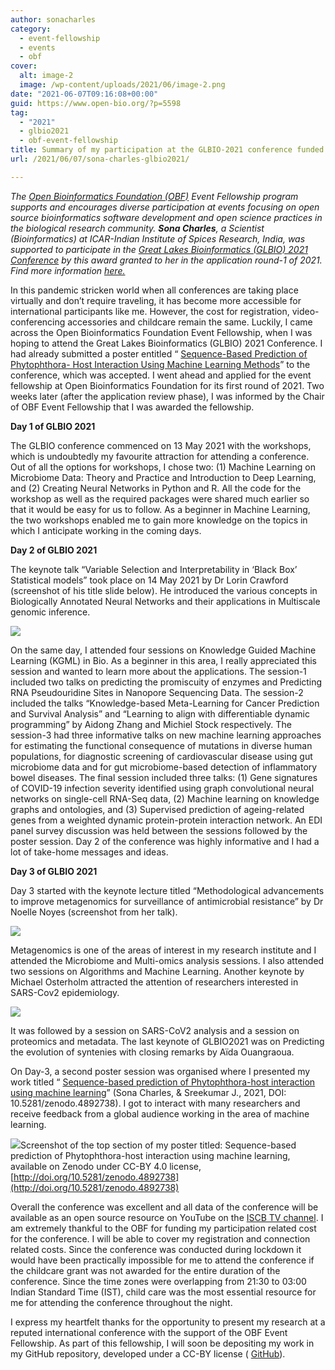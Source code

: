 ```yaml
---
author: sonacharles
category:
  - event-fellowship
  - events
  - obf
cover:
  alt: image-2
  image: /wp-content/uploads/2021/06/image-2.png
date: "2021-06-07T09:16:08+00:00"
guid: https://www.open-bio.org/?p=5598
tag:
  - "2021"
  - glbio2021
  - obf-event-fellowship
title: Summary of my participation at the GLBIO-2021 conference funded by OBF Event Fellowship
url: /2021/06/07/sona-charles-glbio2021/

---
```

_The_ [_Open Bioinformatics Foundation (OBF)_](/) _Event Fellowship program supports and encourages diverse participation at events focusing on open source bioinformatics software development and open science practices in the biological research community. **Sona Charles**, a Scientist (Bioinformatics) at ICAR-Indian Institute of Spices Research, India, was supported to participate in the_ [_Great Lakes Bioinformatics (GLBIO) 2021 Conference_](https://www.iscb.org/glbio2021) _by this award granted to her in the application round-1 of 2021. Find more information_ [_here._](/travel-awards/)

In this pandemic stricken world when all conferences are taking place virtually and don’t require traveling, it has become more accessible for international participants like me. However, the cost for registration, video-conferencing accessories and childcare remain the same. Luckily, I came across the Open Bioinformatics Foundation Event Fellowship, when I was hoping to attend the Great Lakes Bioinformatics (GLBIO) 2021 Conference. I had already submitted a poster entitled “ [Sequence-Based Prediction of Phytophthora- Host Interaction Using Machine Learning Methods](https://doi.org/10.5281/zenodo.4892737)” to the conference, which was accepted. I went ahead and applied for the event fellowship at Open Bioinformatics Foundation for its first round of 2021. Two weeks later (after the application review phase), I was informed by the Chair of OBF Event Fellowship that I was awarded the fellowship.

**Day 1 of GLBIO 2021**

The GLBIO conference commenced on 13 May 2021 with the workshops, which is undoubtedly my favourite attraction for attending a conference. Out of all the options for workshops, I chose two: (1) Machine Learning on Microbiome Data: Theory and Practice and Introduction to Deep Learning, and (2) Creating Neural Networks in Python and R. All the code for the workshop as well as the required packages were shared much earlier so that it would be easy for us to follow. As a beginner in Machine Learning, the two workshops enabled me to gain more knowledge on the topics in which I anticipate working in the coming days.

**Day 2 of GLBIO 2021**

The keynote talk “Variable Selection and Interpretability in ‘Black Box’ Statistical models” took place on 14 May 2021 by Dr Lorin Crawford (screenshot of his title slide below). He introduced the various concepts in Biologically Annotated Neural Networks and their applications in Multiscale genomic inference.

![](https://lh4.googleusercontent.com/WeQrTCiB2bemdNwLL-5FM79AzlwyPtZCoXnminBihW6i6rhaLigy9tXqkTpHfUOkijtLEOmALm7Oqt5s3ZHYr5vGaVWW7A36Mn2q5YEyCE1_gJ56xKcSkvz69oLGEA)

On the same day, I attended four sessions on Knowledge Guided Machine Learning (KGML) in Bio. As a beginner in this area, I really appreciated this session and wanted to learn more about the applications. The session-1 included two talks on predicting the promiscuity of enzymes and Predicting RNA Pseudouridine Sites in Nanopore Sequencing Data. The session-2 included the talks “Knowledge-based Meta-Learning for Cancer Prediction and Survival Analysis” and “Learning to align with differentiable dynamic programming” by Aidong Zhang and Michiel Stock respectively. The session-3 had three informative talks on new machine learning approaches for estimating the functional consequence of mutations in diverse human populations, for diagnostic screening of cardiovascular disease using gut microbiome data and for gut microbiome-based detection of inflammatory bowel diseases. The final session included three talks: (1) Gene signatures of COVID-19 infection severity identified using graph convolutional neural networks on single-cell RNA-Seq data, (2) Machine learning on knowledge graphs and ontologies, and (3) Supervised prediction of ageing-related genes from a weighted dynamic protein-protein interaction network. An EDI panel survey discussion was held between the sessions followed by the poster session. Day 2 of the conference was highly informative and I had a lot of take-home messages and ideas.

**Day 3 of GLBIO 2021**

Day 3 started with the keynote lecture titled “Methodological advancements to improve metagenomics for surveillance of antimicrobial resistance” by Dr Noelle Noyes (screenshot from her talk).

![](https://lh4.googleusercontent.com/y3iL0NIlPhJFqjIvLeK8x553_Zlz5_stKXGwU8pznhXzJmYmRQlq2KO5-GZzqT3z7qslQr6fQFWO2pSe_wMBZQsOpqK-Y1jsA-nGfG1w4aSbNfS0JRBagemy3sjnxg)

Metagenomics is one of the areas of interest in my research institute and I attended the Microbiome and Multi-omics analysis sessions. I also attended two sessions on Algorithms and Machine Learning. Another keynote by Michael Osterholm attracted the attention of researchers interested in SARS-Cov2 epidemiology.

![](https://lh3.googleusercontent.com/E0I0-6uZ-72zSTn3dj8R7WXxKlft0krCa9_k7RDLUHhGzflmQyDjvvXQ3WUA9RqYOHurfCu_f9aEyUmkbFtu1gB8Mvv66G0OCM1YYAgm2niq3BJdqgq_x34ECmzUAA)

It was followed by a session on SARS-CoV2 analysis and a session on proteomics and metadata. The last keynote of GLBIO2021 was on Predicting the evolution of syntenies with closing remarks by Aïda Ouangraoua.

On Day-3, a second poster session was organised where I presented my work titled “ [Sequence-based prediction of Phytophthora-host interaction using machine learning](http://doi.org/10.5281/zenodo.4892738)” (Sona Charles, & Sreekumar J., 2021, DOI: 10.5281/zenodo.4892738). I got to interact with many researchers and receive feedback from a global audience working in the area of machine learning.

![](/wp-content/uploads/2021/06/image-2.png)Screenshot of the top section of my poster titled: Sequence-based prediction of Phytophthora-host interaction using machine learning, available on Zenodo under CC-BY 4.0 license, [http://doi.org/10.5281/zenodo.4892738](http://doi.org/10.5281/zenodo.4892738)

Overall the conference was excellent and all data of the conference will be available as an open source resource on YouTube on the [ISCB TV channel](https://www.youtube.com/channel/UCN9kqT7pfOzZddPJHqWSuyA). I am extremely thankful to the OBF for funding my participation related cost for the conference. I will be able to cover my registration and connection related costs. Since the conference was conducted during lockdown it would have been practically impossible for me to attend the conference if the childcare grant was not awarded for the entire duration of the conference. Since the time zones were overlapping from 21:30 to 03:00 Indian Standard Time (IST), child care was the most essential resource for me for attending the conference throughout the night.

I express my heartfelt thanks for the opportunity to present my research at a reputed international conference with the support of the OBF Event Fellowship. As part of this fellowship, I will soon be depositing my work in my GitHub repository, developed under a CC-BY license ( [GitHub](https://github.com/sonacharles)).
